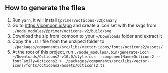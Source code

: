 ## How to generate the files

1. Run `yarn`, it will install `@primer/octicons-v2@canary`
2. Go to https://icomoon.io/app and create a icon set with the svgs from `./node_modules/@primer/octicons-v2/build/svg`
3. Download the zip from icomoon to your `~/Downloads` folder and extract it
4. Copy the `.ttf` file from the unziped folder to `./packages/components/src/libs/vector-icons/fonts/octicons2/assets/`
5. At the root of this project, run `./node_modules/.bin/generate-icon ~/Downloads/Octicons2-v10.0/style.css --componentName=Octicons2 --fontFamily=Octicons2 > ./packages/components/src/libs/vector-icons/fonts/octicons2/assets/Octicons2.ts`
